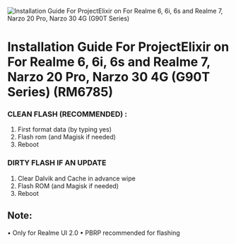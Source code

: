 ![Installation Guide For ProjectElixir on For Realme 6, 6i, 6s and Realme 7, Narzo 20 Pro, Narzo 30 4G (G90T Series) ](https://i.imgur.com/pmZkslu.png "Installation")

# Installation Guide For ProjectElixir on For Realme 6, 6i, 6s and Realme 7, Narzo 20 Pro, Narzo 30 4G (G90T Series) (RM6785)

### CLEAN FLASH (RECOMMENDED) : 
1. First format data (by typing yes)
2. Flash rom (and Magisk if needed)
3. Reboot

### DIRTY FLASH IF AN UPDATE
1. Clear Dalvik and Cache in advance wipe
2. Flash ROM  (and Magisk if needed)
3. Reboot

## Note: 
• Only for Realme UI 2.0
• PBRP recommended for flashing
